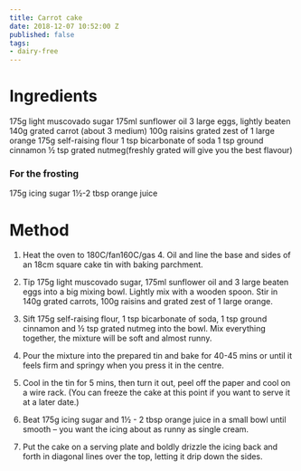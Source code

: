 ```yaml
---
title: Carrot cake
date: 2018-12-07 10:52:00 Z
published: false
tags:
- dairy-free
---
```


# Ingredients
175g light muscovado sugar
175ml sunflower oil
3 large eggs, lightly beaten
140g grated carrot (about 3 medium)
100g raisins
grated zest of 1 large orange
175g self-raising flour
1 tsp bicarbonate of soda
1 tsp ground cinnamon
½ tsp grated nutmeg(freshly grated will give you the best flavour)

### For the frosting
175g icing sugar
1½-2 tbsp orange juice

# Method

1. Heat the oven to 180C/fan160C/gas 4. Oil and line the base and sides of an 18cm square cake tin with baking parchment.

2. Tip 175g light muscovado sugar, 175ml sunflower oil and 3 large beaten eggs into a big mixing bowl. Lightly mix with a wooden spoon. Stir in 140g grated carrots, 100g raisins and grated zest of 1 large orange.

3. Sift 175g self-raising flour, 1 tsp bicarbonate of soda, 1 tsp ground cinnamon and ½ tsp grated nutmeg into the bowl. Mix everything together, the mixture will be soft and almost runny.

4. Pour the mixture into the prepared tin and bake for 40-45 mins or until it feels firm and springy when you press it in the centre.

5. Cool in the tin for 5 mins, then turn it out, peel off the paper and cool on a wire rack. (You can freeze the cake at this point if you want to serve it at a later date.)

6. Beat 175g icing sugar and 1½ - 2 tbsp orange juice in a small bowl until smooth – you want the icing about as runny as single cream.

7. Put the cake on a serving plate and boldly drizzle the icing back and forth in diagonal lines over the top, letting it drip down the sides.